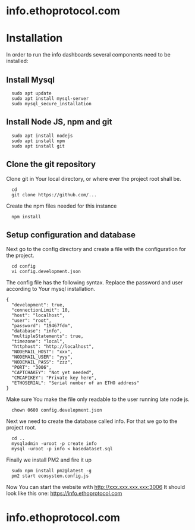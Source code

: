 # info.ethoprotocol.com
# Installation
In order to run the info dashboards several components need to be installed:

## Install Mysql
```
  sudo apt update
  sudo apt install mysql-server
  sudo mysql_secure_installation 
```  

## Install Node JS, npm and git
```
  sudo apt install nodejs
  sudo apt install npm
  sudo apt install git
```  

## Clone the git repository
Clone git in Your local directory, or where ever the project root shall be.
```
  cd
  git clone https://github.com/...
```

Create the npm files needed for this instance
```
  npm install
```


## Setup configuration and database
Next go to the config directory and create a file with the configuration for the project.
```
  cd config
  vi config.development.json
```

The config file has the following syntax. Replace the password and user according to Your mysql installation.
```
{
  "development": true,
  "connectionLimit": 10,
  "host": "localhost",
  "user": "root",
  "password": "19467fdm",
  "database": "info",
  "multipleStatements": true,
  "timezone": "local",
  "httphost": "http://localhost",
  "NODEMAIL_HOST": "xxx",
  "NODEMAIL_USER": "yyy",
  "NODEMAIL_PASS": "zzz",
  "PORT": "3006",
  "CAPTCHAKEY": "Not yet needed",
  "CMCAPIKEY": "Private key here",
  "ETHOSERIAL": "Serial number of an ETHO address"
}
```

Make sure You make the file only readable to the user running late node js.
```
  chown 0600 config.development.json
```

Next we need to create the database called info. For that we go to the project root.
```
  cd ..
  mysqladmin -uroot -p create info
  mysql -uroot -p info < basedataset.sql
```

Finally we install PM2 and fire it up
```
  sudo npm install pm2@latest -g
  pm2 start ecosystem.config.js 
```

Now You can start the website with http://xxx.xxx.xxx.xxx:3006
It should look like this one: https://info.ethoprotocol.com

# info.ethoprotocol.com
